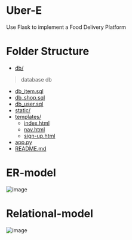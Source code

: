 # Uber-E
Use Flask to implement a Food Delivery Platform

# Folder Structure
* [db/](https://github.com/lon5948/Uber-E/edit/main/db)     
> database db                             
  * [db_item.sql](https://github.com/lon5948/Uber-E/edit/main/db/db_item.sql)            <!-- table item -->
  * [db_shop.sql](https://github.com/lon5948/Uber-E/edit/main/db/db_shop.sql)            <!-- table shop -->
  * [db_user.sql](https://github.com/lon5948/Uber-E/edit/main/db/db_user.sql)            <!-- table user -->
* [static/](https://github.com/lon5948/Uber-E/edit/main/static)
* [templates/](https://github.com/lon5948/Uber-E/edit/main/templates)
  * [index.html](https://github.com/lon5948/Uber-E/edit/main/templates/index.html)       <!-- for user to sign in -->
  * [nav.html](https://github.com/lon5948/Uber-E/edit/main/templates/nav.html)           <!-- for user to search shops or manage his own shop when user logins -->
  * [sign-up.html](https://github.com/lon5948/Uber-E/edit/main/templates/sign-up.html)   <!-- for new user to register an account -->
* [app.py](https://github.com/lon5948/Uber-E/edit/main/app.py)                           <!-- use flask to implement -->
* [README.md](https://github.com/lon5948/Uber-E/edit/main/README.md)
    
# ER-model
![image](https://github.com/lon5948/Uber-E/blob/main/Model/ER%20model.png)

# Relational-model
![image](https://github.com/lon5948/Uber-E/blob/main/Model/Relational%20model.png)
